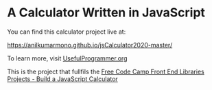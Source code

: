 # A Calculator Written in JavaScript

You can find this calculator project live at:

https://anilkumarmono.github.io/jsCalculator2020-master/

To learn more, visit [UsefulProgrammer.org](https://usefulprogrammer.org/)

This is the project that fullfils the [Free Code Camp Front End Libraries Projects - Build a JavaScript Calculator](https://www.freecodecamp.org/learn/front-end-libraries/front-end-libraries-projects/build-a-javascript-calculator)
